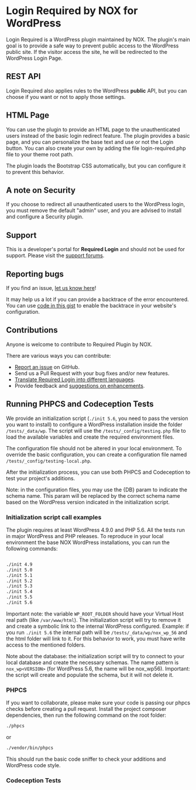# Login Required by NOX for WordPress

Login Required is a WordPress plugin maintained by NOX. The plugin's main goal is to provide a safe way to prevent public access to the WordPress public site. 
If the visitor access the site, he will be redirected to the WordPress Login Page.

## REST API

Login Required also applies rules to the WordPress **public** API, but you can choose if you want or not to apply those settings.

## HTML Page

You can use the plugin to provide an HTML page to the unauthenticated users instead of the basic login redirect feature. 
The plugin provides a basic page, and you can personalize the base text and use or not the Login button. You can also create your own 
by adding the file login-required.php file to your theme root path.

The plugin loads the Bootstrap CSS automatically, but you can configure it to prevent this behavior.

## A note on Security

If you choose to redirect all unauthenticated users to the WordPress login, you must remove the default "admin" user, and you are advised to install and configure a Security plugin.

## Support

This is a developer's portal for **Required Login** and should not be used for support. Please visit the
[support forums](https://wordpress.org/support/plugin/wp-nox-login-required).

## Reporting bugs

If you find an issue, [let us know here](https://github.com/nox-wp/wp-nox-login-required/issues/new)!

It may help us a lot if you can provide a backtrace of the error encountered. You can use [code in this gist](https://gist.github.com/jrfnl/5925642) to enable the backtrace in your website's configuration.

## Contributions

Anyone is welcome to contribute to Required Plugin by NOX.

There are various ways you can contribute:

* [Report an issue](https://github.com/nox-wp/wp-nox-login-required/issues) on GitHub.
* Send us a Pull Request with your bug fixes and/or new features.
* [Translate Required Login into different languages](https://translate.wordpress.org/projects/wp-plugins/wp-nox-login-required/).
* Provide feedback and [suggestions on enhancements](https://github.com/nox-wp/wp-nox-login-required/issues?direction=desc&labels=Enhancement&page=1&sort=created&state=open).

## Running PHPCS and Codeception Tests

We provide an initialization script (`./init 5.6`, you need to pass the version you want to install) to configure a WordPress installation inside the folder `/tests/_data/wp`. 
The script will use the `/tests/_config/testing.php` file to load the available variables and create the required environment files.

The configuration file should not be altered in your local environment. To override the basic configuration, you can create a configuration file named `/tests/_config/testing-local.php`.

After the initialization process, you can use both PHPCS and Codeception to test your project's additions.

Note: in the configuration files, you may use the {DB} param to indicate the schema name. This param will be replaced by the correct schema name based on the WordPress version indicated in the initialization script.

### Initialization script call examples

The plugin requires at least WordPress 4.9.0 and PHP 5.6. All the tests run in major WordPress and PHP releases. To reproduce in your local environment the base NOX WordPress installations, you can run the following commands:

```bash

./init 4.9
./init 5.0
./init 5.1
./init 5.2
./init 5.3
./init 5.4
./init 5.5
./init 5.6

```

Important note: the variable `WP_ROOT_FOLDER` should have your Virtual Host real path (like `/var/www/html`). The initialization script will try to remove it and create a symbolic link to the internal WordPress configured. 
Example: if you run `./init 5.6` the internal path will be `/tests/_data/wp/nox_wp_56` and the html folder will link to it. For this behavior to work, you must have write access to the mentioned folders.

Note about the database: the initialization script will try to connect to your local database and create the necessary schemas. The name pattern is `nox_wp<VERSION>` (for WordPress 5.6, the name will be nox_wp56). 
Important: the script will create and populate the schema, but it will not delete it.

### PHPCS

If you want to collaborate, please make sure your code is passing our phpcs checks before creating a pull request.
Install the project composer dependencies, then run the following command on the root folder:

```bash
./phpcs
```

or

```bash
./vendor/bin/phpcs
```

This should run the basic code sniffer to check your additions and WordPress code style.

### Codeception Tests

